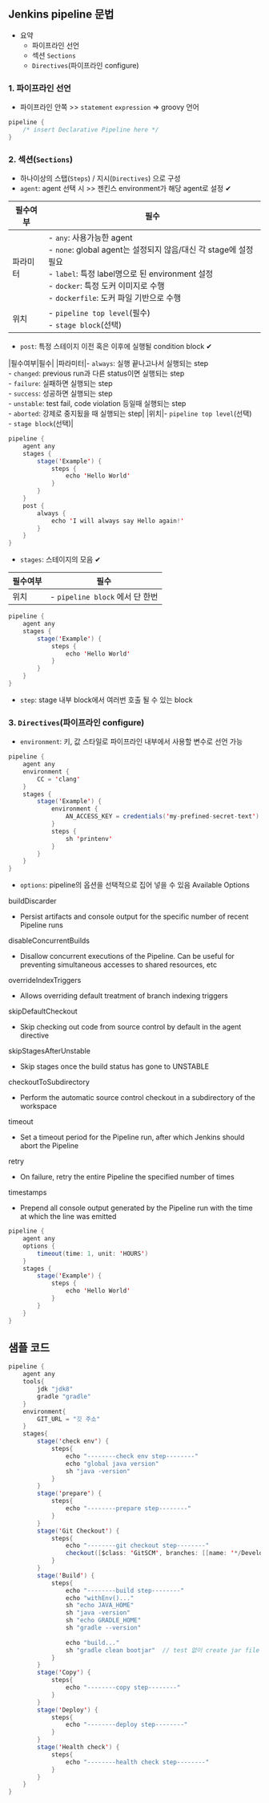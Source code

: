 ## Jenkins pipeline 문법 
- 요약
  - 파이프라인 선언
  - 섹션 `Sections`
  - `Directives`(파이프라인 configure)
### 1. 파이프라인 선언
- 파이프라인 안쪽 >> `statement` `expression` => groovy 언어
```java
pipeline {
    /* insert Declarative Pipeline here */
}
```

### 2. 섹션(`Sections`)
- 하나이상의 스탭(`Steps`) / 지시(`Directives`) 으로 구성
- `agent`: agent 선택 시 >> 젠킨스 environment가 해당 agent로 설정 ✔


|필수여부|필수|
|---------|----|
|파라미터|- `any`: 사용가능한 agent<br>- `none`: global agent는 설정되지 않음/대신 각 stage에 설정 필요<br>- `label`: 특정 label명으로 된 environment 설정<br>- `docker`: 특정 도커 이미지로 수행<br>- `dockerfile`: 도커 파일 기반으로 수행|
|위치|- `pipeline top level`(필수)<br>- `stage block`(선택)|

- `post`: 특정 스테이지 이전 혹은 이후에 실행될 condition block ✔


|필수여부|필수|
|파라미터|- `always`: 실행 끝나고나서 실행되는 step<br>- `changed`: previous run과 다른 status이면 실행되는 step<br>- `failure`: 실패하면 실행되는 step<br>- `success`: 성공하면 실행되는 step<br>- `unstable`: test fail, code violation 등일때 실행되는 step<br>- `aborted`: 강제로 중지됬을 때 실행되는 step|
|위치|- `pipeline top level`(선택)<br>- `stage block`(선택)|

```java
pipeline {
    agent any
    stages {
        stage('Example') {
            steps {
                echo 'Hello World'
            }
        }
    }
    post { 
        always { 
            echo 'I will always say Hello again!'
        }
    }
}
```


- `stages`: 스테이지의 모음 ✔


|필수여부|필수|
|---------|-----|
|위치|- `pipeline block` 에서 단 한번|

```java
pipeline {
    agent any
    stages { 
        stage('Example') {
            steps {
                echo 'Hello World'
            }
        }
    }
}
```
- `step`: stage 내부 block에서 여러번 호출 될 수 있는 block

### 3. `Directives`(파이프라인 configure)
- `environment`: 키, 값 스타일로 파이프라인 내부에서 사용할 변수로 선언 가능


```java
pipeline {
    agent any
    environment { 
        CC = 'clang'
    }
    stages {
        stage('Example') {
            environment { 
                AN_ACCESS_KEY = credentials('my-prefined-secret-text') 
            }
            steps {
                sh 'printenv'
            }
        }
    }
}
```
- `options`: pipeline의 옵션을 선택적으로 집어 넣을 수 있음
Available Options


buildDiscarder
- Persist artifacts and console output for the specific number of recent Pipeline runs

disableConcurrentBuilds
- Disallow concurrent executions of the Pipeline. Can be useful for preventing simultaneous accesses to shared resources, etc

overrideIndexTriggers
- Allows overriding default treatment of branch indexing triggers

skipDefaultCheckout
- Skip checking out code from source control by default in the agent directive

skipStagesAfterUnstable
- Skip stages once the build status has gone to UNSTABLE

checkoutToSubdirectory
- Perform the automatic source control checkout in a subdirectory of the workspace

timeout
- Set a timeout period for the Pipeline run, after which Jenkins should abort the Pipeline

retry
- On failure, retry the entire Pipeline the specified number of times

timestamps
- Prepend all console output generated by the Pipeline run with the time at which the line was emitted


```java
pipeline {
    agent any
    options {
        timeout(time: 1, unit: 'HOURS') 
    }
    stages {
        stage('Example') {
            steps {
                echo 'Hello World'
            }
        }
    }
}
```

## 샘플 코드
```java
pipeline {
    agent any
    tools{
        jdk "jdk8"
        gradle "gradle"
    }
    environment{
        GIT_URL = "깃 주소"
    }
    stages{
        stage('check env') {
            steps{
                echo "--------check env step--------"
                echo "global java version"
                sh "java -version"    
            }
        }
        stage('prepare') {
            steps{
                echo "--------prepare step--------"    
            }
        }
        stage('Git Checkout') {
            steps{
                echo "--------git checkout step--------"    
                checkout([$class: 'GitSCM', branches: [[name: '*/Develop']], extensions: [], userRemoteConfigs: [[credentialsId: 'root', url: GIT_URL]]])
            }
        }
        stage('Build') { 
            steps{
                echo "--------build step--------"
                echo "withEnv()..."
                sh "echo JAVA_HOME" 
                sh "java -version"
                sh "echo GRADLE_HOME"
                sh "gradle --version"
                
                echo "build..."
                sh "gradle clean bootjar"  // test 없이 create jar file
            }
        }
        stage('Copy') { 
            steps{
                echo "--------copy step--------"    
            }
        }
        stage('Deploy') { 
            steps{
                echo "--------deploy step--------"    
            }
        }
        stage('Health check') { 
            steps{
                echo "--------health check step--------"    
            }
        }   
    }
}
```

